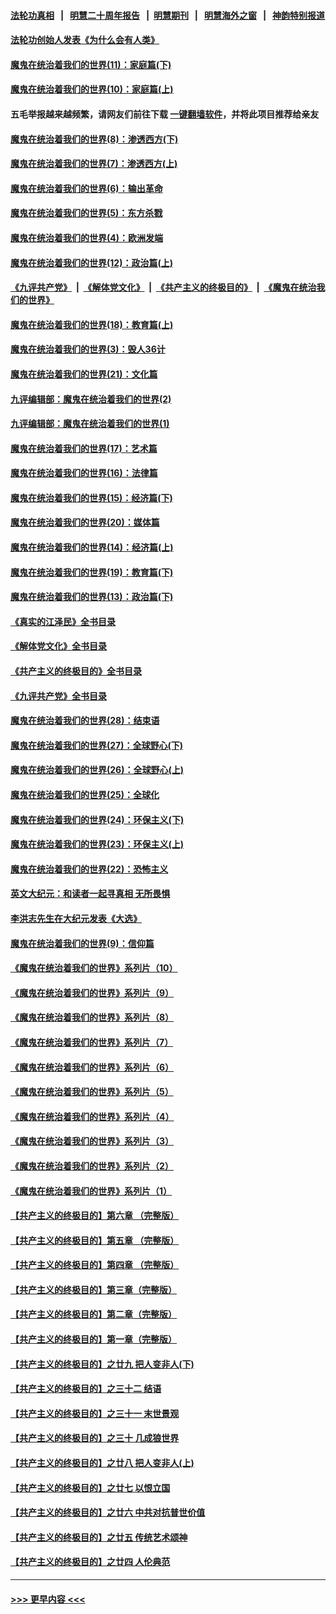 #### [法轮功真相](https://github.com/gfw-breaker/truth/blob/master/README.md?t=0) &nbsp;&nbsp;|&nbsp;&nbsp; [明慧二十周年报告](https://github.com/gfw-breaker/mh-reports/blob/master/README.md?t=0) &nbsp;&nbsp;|&nbsp;&nbsp;[明慧期刊](https://github.com/gfw-breaker/mh-qikan) &nbsp;&nbsp;|&nbsp;&nbsp; [明慧海外之窗](https://github.com/gfw-breaker/mh-news/blob/master/README.md?t=0) &nbsp;&nbsp;|&nbsp;&nbsp; [神韵特别报道](https://github.com/gfw-breaker/mh-news/blob/master/shenyun.md?t=0)
#### [法轮功创始人发表《为什么会有人类》](../pages/nsc422/n13912117.md?t=04052143) 
#### [魔鬼在统治着我们的世界(11)：家庭篇(下)](../pages/nsc422/n10440961.md?t=04052143) 
#### [魔鬼在统治着我们的世界(10)：家庭篇(上)](../pages/nsc422/n10435448.md?t=04052143) 
#### 五毛举报越来越频繁，请网友们前往下载 [一键翻墙软件](https://github.com/gfw-breaker/ssr-accounts)，并将此项目推荐给亲友
#### [魔鬼在统治着我们的世界(8)：渗透西方(下)](../pages/nsc422/n10429603.md?t=04052143) 
#### [魔鬼在统治着我们的世界(7)：渗透西方(上)](../pages/nsc422/n10426013.md?t=04052143) 
#### [魔鬼在统治着我们的世界(6)：输出革命](../pages/nsc422/n10421536.md?t=04052143) 
#### [魔鬼在统治着我们的世界(5)：东方杀戮](../pages/nsc422/n10417707.md?t=04052143) 
#### [魔鬼在统治着我们的世界(4)：欧洲发端](../pages/nsc422/n10414890.md?t=04052143) 
#### [魔鬼在统治着我们的世界(12)：政治篇(上)](../pages/nsc422/n10444576.md?t=04052143) 
#### [《九评共产党》](https://github.com/begood0513/9ping.md/blob/master/README.md) &nbsp;|&nbsp; [《解体党文化》](../../../../jtdwh.md/blob/master/README.md)  &nbsp;|&nbsp; [《共产主义的终极目的》](../../../../gczydzjmd.md/blob/master/README.md) &nbsp;|&nbsp; [《魔鬼在统治我们的世界》](../../../../mgztzwmdsj.md/blob/master/README.md) 
#### [魔鬼在统治着我们的世界(18)：教育篇(上)](../pages/nsc422/n10526970.md?t=04052143) 
#### [魔鬼在统治着我们的世界(3)：毁人36计](../pages/nsc422/n10411583.md?t=04052143) 
#### [魔鬼在统治着我们的世界(21)：文化篇](../pages/nsc422/n10597706.md?t=04052143) 
#### [九评编辑部：魔鬼在统治着我们的世界(2)](../pages/nsc422/n10410036.md?t=04052143) 
#### [九评编辑部：魔鬼在统治着我们的世界(1)](../pages/nsc422/n10406825.md?t=04052143) 
#### [魔鬼在统治着我们的世界(17)：艺术篇](../pages/nsc422/n10499093.md?t=04052143) 
#### [魔鬼在统治着我们的世界(16)：法律篇](../pages/nsc422/n10485969.md?t=04052143) 
#### [魔鬼在统治着我们的世界(15)：经济篇(下)](../pages/nsc422/n10469975.md?t=04052143) 
#### [魔鬼在统治着我们的世界(20)：媒体篇](../pages/nsc422/n10586579.md?t=04052143) 
#### [魔鬼在统治着我们的世界(14)：经济篇(上)](../pages/nsc422/n10457370.md?t=04052143) 
#### [魔鬼在统治着我们的世界(19)：教育篇(下)](../pages/nsc422/n10564808.md?t=04052143) 
#### [魔鬼在统治着我们的世界(13)：政治篇(下)](../pages/nsc422/n10448270.md?t=04052143) 
#### [《真实的江泽民》全书目录](../pages/nsc422/n13721399.md?t=04052143) 
#### [《解体党文化》全书目录](../pages/nsc422/n13721157.md?t=04052143) 
#### [《共产主义的终极目的》全书目录](../pages/nsc422/n13721048.md?t=04052143) 
#### [《九评共产党》全书目录](../pages/nsc422/n13708085.md?t=04052143) 
#### [魔鬼在统治着我们的世界(28)：结束语](../pages/nsc422/n10936246.md?t=04052143) 
#### [魔鬼在统治着我们的世界(27)：全球野心(下)](../pages/nsc422/n10928319.md?t=04052143) 
#### [魔鬼在统治着我们的世界(26)：全球野心(上)](../pages/nsc422/n10900318.md?t=04052143) 
#### [魔鬼在统治着我们的世界(25)：全球化](../pages/nsc422/n10788205.md?t=04052143) 
#### [魔鬼在统治着我们的世界(24)：环保主义(下)](../pages/nsc422/n10695307.md?t=04052143) 
#### [魔鬼在统治着我们的世界(23)：环保主义(上)](../pages/nsc422/n10688613.md?t=04052143) 
#### [魔鬼在统治着我们的世界(22)：恐怖主义](../pages/nsc422/n10614727.md?t=04052143) 
#### [英文大纪元：和读者一起寻真相 无所畏惧](../pages/nsc422/n12542027.md?t=04052143) 
#### [李洪志先生在大纪元发表《大选》](../pages/nsc422/n12534746.md?t=04052143) 
#### [魔鬼在统治着我们的世界(9)：信仰篇](../pages/nsc422/n10432159.md?t=04052143) 
#### [《魔鬼在统治着我们的世界》系列片（10）](../pages/nsc422/n12292670.md?t=04052143) 
#### [《魔鬼在统治着我们的世界》系列片（9）](../pages/nsc422/n12290859.md?t=04052143) 
#### [《魔鬼在统治着我们的世界》系列片（8）](../pages/nsc422/n12287445.md?t=04052143) 
#### [《魔鬼在统治着我们的世界》系列片（7）](../pages/nsc422/n12283425.md?t=04052143) 
#### [《魔鬼在统治着我们的世界》系列片（6）](../pages/nsc422/n12282314.md?t=04052143) 
#### [《魔鬼在统治着我们的世界》系列片（5）](../pages/nsc422/n12281419.md?t=04052143) 
#### [《魔鬼在统治着我们的世界》系列片（4）](../pages/nsc422/n12274024.md?t=04052143) 
#### [《魔鬼在统治着我们的世界》系列片（3）](../pages/nsc422/n12271322.md?t=04052143) 
#### [《魔鬼在统治着我们的世界》系列片（2）](../pages/nsc422/n12269049.md?t=04052143) 
#### [《魔鬼在统治着我们的世界》系列片（1）](../pages/nsc422/n12267575.md?t=04052143) 
#### [【共产主义的终极目的】第六章 （完整版）](../pages/nsc422/n11428913.md?t=04052143) 
#### [【共产主义的终极目的】第五章 （完整版）](../pages/nsc422/n11428912.md?t=04052143) 
#### [【共产主义的终极目的】第四章 （完整版）](../pages/nsc422/n11428907.md?t=04052143) 
#### [【共产主义的终极目的】第三章（完整版）](../pages/nsc422/n11428848.md?t=04052143) 
#### [【共产主义的终极目的】第二章（完整版）](../pages/nsc422/n11428831.md?t=04052143) 
#### [【共产主义的终极目的】第一章（完整版）](../pages/nsc422/n11417651.md?t=04052143) 
#### [【共产主义的终极目的】之廿九 把人变非人(下)](../pages/nsc422/n11344140.md?t=04052143) 
#### [【共产主义的终极目的】之三十二 结语](../pages/nsc422/n11360535.md?t=04052143) 
#### [【共产主义的终极目的】之三十一 末世景观](../pages/nsc422/n11351129.md?t=04052143) 
#### [【共产主义的终极目的】之三十 几成狼世界](../pages/nsc422/n11348280.md?t=04052143) 
#### [【共产主义的终极目的】之廿八 把人变非人(上)](../pages/nsc422/n11340492.md?t=04052143) 
#### [【共产主义的终极目的】之廿七 以恨立国](../pages/nsc422/n11336944.md?t=04052143) 
#### [【共产主义的终极目的】之廿六 中共对抗普世价值](../pages/nsc422/n11324785.md?t=04052143) 
#### [【共产主义的终极目的】之廿五 传统艺术颂神](../pages/nsc422/n11296396.md?t=04052143) 
#### [【共产主义的终极目的】之廿四 人伦典范](../pages/nsc422/n11296397.md?t=04052143) 

----
#### [ >>> 更早内容 <<< ](../indexes/nsc422-earlier.md)
